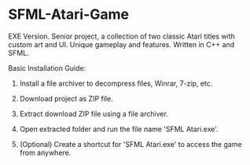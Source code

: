 # SFML-Atari-Game
EXE Version. Senior project, a collection of two classic Atari titles with custom art and UI. Unique gameplay and features. Written in C++ and SFML.

Basic Installation Guide:

1. Install a file archiver to decompress files, Winrar, 7-zip, etc.

2. Download project as ZIP file.

3. Extract download ZIP file using a file archiver.

4. Open extracted folder and run the file name 'SFML Atari.exe'.

5. (Optional) Create a shortcut for 'SFML Atari.exe' to access the game from anywhere.
